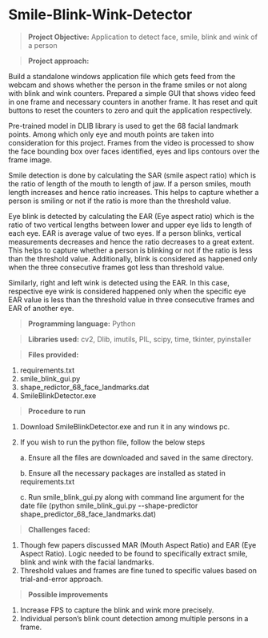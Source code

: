 # Smile-Blink-Wink-Detector

> **Project Objective:**	Application to detect face, smile, blink and wink of a person

> **Project approach:**

Build a standalone windows application file which gets feed from the webcam and shows whether the person in the frame smiles or not along with blink and wink counters. Prepared a simple GUI that shows video feed in one frame and necessary counters in another frame. It has reset and quit buttons to reset the counters to zero and quit the application respectively.
  
Pre-trained model in DLIB library is used to get the 68 facial landmark points. Among which only eye and mouth points are taken into consideration for this project. Frames from the video is processed to show the face bounding box over faces identified, eyes and lips contours over the frame image.

Smile detection is done by calculating the SAR (smile aspect ratio) which is the ratio of length of the mouth to length of jaw. If a person smiles, mouth length increases and hence ratio increases. This helps to capture whether a person is smiling or not if the ratio is more than the threshold value.

Eye blink is detected by calculating the EAR (Eye aspect ratio) which is the ratio of two vertical lengths between lower and upper eye lids to length of each eye. EAR is average value of two eyes. If a person blinks, vertical measurements decreases and hence the ratio decreases to a great extent. This helps to capture whether a person is blinking or not if the ratio is less than the threshold value. Additionally, blink is considered as happened only when the three consecutive frames got less than threshold value.

Similarly, right and left wink is detected using the EAR. In this case, respective eye wink is considered happened only when the specific eye EAR value is less than the threshold value in three consecutive frames and EAR of another eye.

> **Programming language:**  Python

> **Libraries used:**  cv2, Dlib, imutils, PIL, scipy, time, tkinter, pyinstaller

> **Files provided:**

1.	requirements.txt
2.	smile_blink_gui.py
3.	shape_redictor_68_face_landmarks.dat
4.	SmileBlinkDetector.exe

> **Procedure to run**

1.	Download SmileBlinkDetector.exe and run it in any windows pc.
2.	If you wish to run the python file, follow the below steps

    a.	Ensure all the files are downloaded and saved in the same directory.
    
    b.	Ensure all the necessary packages are installed as stated in requirements.txt
    
    c.	Run smile_blink_gui.py along with command line argument for the date file (python smile_blink_gui.py --shape-predictor shape_predictor_68_face_landmarks.dat)

> **Challenges faced:**
1.	Though few papers discussed MAR (Mouth Aspect Ratio) and EAR (Eye Aspect Ratio). Logic needed to be found to specifically extract smile, blink and wink with the facial landmarks.
2.	Threshold values and frames are fine tuned to specific values based on trial-and-error approach.

> **Possible improvements**
1.	Increase FPS to capture the blink and wink more precisely.
2.	Individual person’s blink count detection among multiple persons in a frame.
